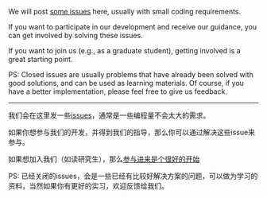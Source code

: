 We will post [some issues](https://github.com/YuLab-SMU/ProjectYulab/issues) here, usually with small coding requirements. 

If you want to participate in our development and receive our guidance, you can get involved by solving these issues. 

If you want to join us (e.g., as a graduate student), getting involved is a great starting point.

PS: Closed issues are usually problems that have already been solved with good solutions, and can be used as learning materials. Of course, if you have a better implementation, please feel free to give us feedback. 


----


我们会在这里发一些[issues](https://github.com/YuLab-SMU/ProjectYulab/issues)，通常是一些编程量不会太大的需求。

如果你想参与我们的开发，并得到我们的指导，那么你可以通过解决这些issue来参与。

如果想加入我们（如读研究生），那么[参与进来是个很好的开始](https://mp.weixin.qq.com/s/5JkFvfZG9uGf6NIQlx4Eag)

PS: 已经关闭的issues，会是一些已经有比较好解决方案的问题，可以做为学习的资料，当然如果你有更好的实习，欢迎反馈给我们。
